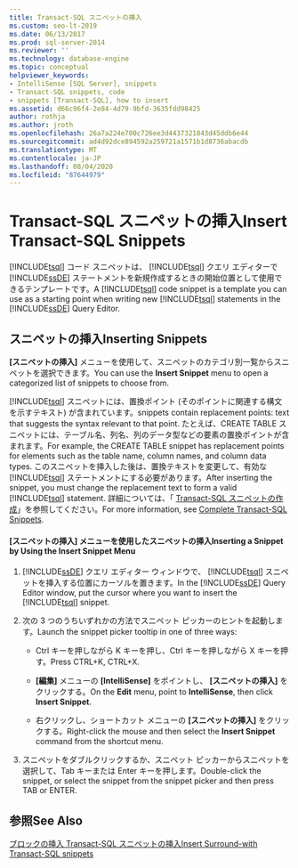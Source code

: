 ```yaml
---
title: Transact-SQL スニペットの挿入
ms.custom: seo-lt-2019
ms.date: 06/13/2017
ms.prod: sql-server-2014
ms.reviewer: ''
ms.technology: database-engine
ms.topic: conceptual
helpviewer_keywords:
- IntelliSense [SQL Server], snippets
- Transact-SQL snippets, code
- snippets [Transact-SQL], how to insert
ms.assetid: d66c96f4-2e84-4d79-9bfd-3635fdd98425
author: rothja
ms.author: jroth
ms.openlocfilehash: 26a7a224e700c726ee3d4437321843d45ddb6e44
ms.sourcegitcommit: ad4d92dce894592a259721a1571b1d8736abacdb
ms.translationtype: MT
ms.contentlocale: ja-JP
ms.lasthandoff: 08/04/2020
ms.locfileid: "87644979"
---
```

# <a name="insert-transact-sql-snippets"></a><span data-ttu-id="6a4c3-102">Transact-SQL スニペットの挿入</span><span class="sxs-lookup"><span data-stu-id="6a4c3-102">Insert Transact-SQL Snippets</span></span>
  <span data-ttu-id="6a4c3-103">[!INCLUDE[tsql](../../includes/tsql-md.md)] コード スニペットは、 [!INCLUDE[tsql](../../includes/tsql-md.md)] クエリ エディターで [!INCLUDE[ssDE](../../includes/ssde-md.md)] ステートメントを新規作成するときの開始位置として使用できるテンプレートです。</span><span class="sxs-lookup"><span data-stu-id="6a4c3-103">A [!INCLUDE[tsql](../../includes/tsql-md.md)] code snippet is a template you can use as a starting point when writing new [!INCLUDE[tsql](../../includes/tsql-md.md)] statements in the [!INCLUDE[ssDE](../../includes/ssde-md.md)] Query Editor.</span></span>  
  
## <a name="inserting-snippets"></a><span data-ttu-id="6a4c3-104">スニペットの挿入</span><span class="sxs-lookup"><span data-stu-id="6a4c3-104">Inserting Snippets</span></span>  
 <span data-ttu-id="6a4c3-105">**[スニペットの挿入]** メニューを使用して、スニペットのカテゴリ別一覧からスニペットを選択できます。</span><span class="sxs-lookup"><span data-stu-id="6a4c3-105">You can use the **Insert Snippet** menu to open a categorized list of snippets to choose from.</span></span>  
  
 [!INCLUDE[tsql](../../includes/tsql-md.md)] <span data-ttu-id="6a4c3-106">スニペットには、置換ポイント (そのポイントに関連する構文を示すテキスト) が含まれています。</span><span class="sxs-lookup"><span data-stu-id="6a4c3-106">snippets contain replacement points: text that suggests the syntax relevant to that point.</span></span> <span data-ttu-id="6a4c3-107">たとえば、CREATE TABLE スニペットには、テーブル名、列名、列のデータ型などの要素の置換ポイントが含まれます。</span><span class="sxs-lookup"><span data-stu-id="6a4c3-107">For example, the CREATE TABLE snippet has replacement points for elements such as the table name, column names, and column data types.</span></span> <span data-ttu-id="6a4c3-108">このスニペットを挿入した後は、置換テキストを変更して、有効な [!INCLUDE[tsql](../../includes/tsql-md.md)] ステートメントにする必要があります。</span><span class="sxs-lookup"><span data-stu-id="6a4c3-108">After inserting the snippet, you must change the replacement text to form a valid [!INCLUDE[tsql](../../includes/tsql-md.md)] statement.</span></span> <span data-ttu-id="6a4c3-109">詳細については、「 [Transact-SQL スニペットの作成](complete-transact-sql-snippets.md)」を参照してください。</span><span class="sxs-lookup"><span data-stu-id="6a4c3-109">For more information, see [Complete Transact-SQL Snippets](complete-transact-sql-snippets.md).</span></span>  
  
#### <a name="inserting-a-snippet-by-using-the-insert-snippet-menu"></a><span data-ttu-id="6a4c3-110">[スニペットの挿入] メニューを使用したスニペットの挿入</span><span class="sxs-lookup"><span data-stu-id="6a4c3-110">Inserting a Snippet by Using the Insert Snippet Menu</span></span>  
  
1.  <span data-ttu-id="6a4c3-111">[!INCLUDE[ssDE](../../includes/ssde-md.md)] クエリ エディター ウィンドウで、 [!INCLUDE[tsql](../../includes/tsql-md.md)] スニペットを挿入する位置にカーソルを置きます。</span><span class="sxs-lookup"><span data-stu-id="6a4c3-111">In the [!INCLUDE[ssDE](../../includes/ssde-md.md)] Query Editor window, put the cursor where you want to insert the [!INCLUDE[tsql](../../includes/tsql-md.md)] snippet.</span></span>  
  
2.  <span data-ttu-id="6a4c3-112">次の 3 つのうちいずれかの方法でスニペット ピッカーのヒントを起動します。</span><span class="sxs-lookup"><span data-stu-id="6a4c3-112">Launch the snippet picker tooltip in one of three ways:</span></span>  
  
    -   <span data-ttu-id="6a4c3-113">Ctrl キーを押しながら K キーを押し、Ctrl キーを押しながら X キーを押す。</span><span class="sxs-lookup"><span data-stu-id="6a4c3-113">Press CTRL+K, CTRL+X.</span></span>  
  
    -   <span data-ttu-id="6a4c3-114">**[編集]** メニューの **[IntelliSense]** をポイントし、 **[スニペットの挿入]** をクリックする。</span><span class="sxs-lookup"><span data-stu-id="6a4c3-114">On the **Edit** menu, point to **IntelliSense**, then click **Insert Snippet**.</span></span>  
  
    -   <span data-ttu-id="6a4c3-115">右クリックし、ショートカット メニューの **[スニペットの挿入]** をクリックする。</span><span class="sxs-lookup"><span data-stu-id="6a4c3-115">Right-click the mouse and then select the **Insert Snippet** command from the shortcut menu.</span></span>  
  
3.  <span data-ttu-id="6a4c3-116">スニペットをダブルクリックするか、スニペット ピッカーからスニペットを選択して、Tab キーまたは Enter キーを押します。</span><span class="sxs-lookup"><span data-stu-id="6a4c3-116">Double-click the snippet, or select the snippet from the snippet picker and then press TAB or ENTER.</span></span>  
  
## <a name="see-also"></a><span data-ttu-id="6a4c3-117">参照</span><span class="sxs-lookup"><span data-stu-id="6a4c3-117">See Also</span></span>  
 [<span data-ttu-id="6a4c3-118">ブロックの挿入 Transact-SQL スニペットの挿入</span><span class="sxs-lookup"><span data-stu-id="6a4c3-118">Insert Surround-with Transact-SQL snippets</span></span>](insert-surround-with-transact-sql-snippets.md)  
  
  
